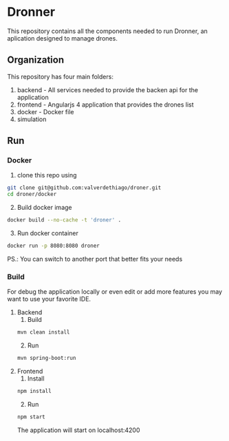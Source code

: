 # Dronner
This repository contains all the components needed to run Dronner, an aplication designed to manage drones.

## Organization
This repository has four main folders:
 1. backend - All services needed to provide the backen api for the application
 2. frontend - Angularjs 4 application that provides the drones list
 3. docker - Docker file
 4. simulation
 
 ## Run
 
 ### Docker
 1. clone this repo using
 ```bash
 git clone git@github.com:valverdethiago/droner.git
cd droner/docker
```
2. Build docker image
 ```bash
docker build --no-cache -t 'droner' .
```
 3. Run docker container
 ```bash
docker run -p 8080:8080 droner
```
PS.: You can switch to another port that better fits your needs

### Build
For debug the application locally or even edit or add more features you may want to use your favorite IDE. 
1. Backend
    1. Build
    ```bash
    mvn clean install
    ```
    2. Run
    ```bash
    mvn spring-boot:run
    ```
 2. Frontend
    1. Install    
    ```bash
    npm install
    ```
    2. Run    
    ```bash
    npm start
    ```
    The application will start on localhost:4200

